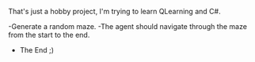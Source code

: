 That's just a hobby project, I'm trying to learn QLearning and C#.

-Generate a random maze.
-The agent should navigate through the maze from the start to the end.

- The End ;)
